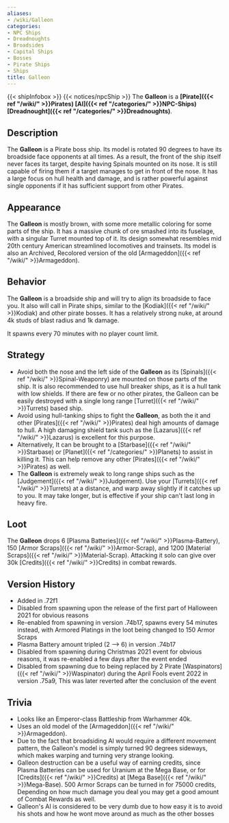 ```yaml
---
aliases:
- /wiki/Galleon
categories:
- NPC Ships
- Dreadnoughts
- Broadsides
- Capital Ships
- Bosses
- Pirate Ships
- Ships
title: Galleon
---
```


{{< shipInfobox >}} {{< notices/npcShip >}} The **Galleon** is a **[Pirate]({{< ref "/wiki/" >}}Pirates) [AI]({{< ref "/categories/" >}}NPC-Ships) [Dreadnought]({{< ref "/categories/" >}}Dreadnoughts)**. 

## Description

The **Galleon** is a Pirate boss ship. Its model is rotated 90 degrees to have its broadside face opponents at all times. As a result, the front of the ship itself never faces its target, despite having Spinals mounted on its nose. It is still capable of firing them if a target manages to get in front of the nose. It has a large focus on hull health and damage, and is rather powerful against single opponents if it has sufficient support from other Pirates.

## Appearance

The **Galleon** is mostly brown, with some more metallic coloring for some parts of the ship. It has a massive chunk of ore smashed into its fuselage, with a singular Turret mounted top of it. Its design somewhat resembles mid 20th century American streamlined locomotives and trainsets. Its model is also an Archived, Recolored version of the old [Armageddon]({{< ref "/wiki/" >}}Armageddon).

## Behavior

The **Galleon** is a broadside ship and will try to align its broadside to face you. It also will call in Pirate ships, similar to the [Kodiak]({{< ref "/wiki/" >}}Kodiak) and other pirate bosses. It has a relatively strong nuke, at around 4k studs of blast radius and 1k damage.

It spawns every 70 minutes with no player count limit.

## Strategy

- Avoid both the nose and the left side of the **Galleon** as its [Spinals]({{< ref "/wiki/" >}}Spinal-Weaponry) are mounted on those parts of the ship. It is also recommended to use hull breaker ships, as it is a hull tank with low shields. If there are few or no other pirates, the Galleon can be easily destroyed with a single long range [Turret]({{< ref "/wiki/" >}}Turrets) based ship.
- Avoid using hull-tanking ships to fight the **Galleon**, as both the it and other [Pirates]({{< ref "/wiki/" >}}Pirates) deal high amounts of damage to hull. A high damaging shield tank such as the [Lazarus]({{< ref "/wiki/" >}}Lazarus) is excellent for this purpose.
- Alternatively, It can be brought to a [Starbase]({{< ref "/wiki/" >}}Starbase) or [Planet]({{< ref "/categories/" >}}Planets) to assist in killing it. This can help remove any other [Pirates]({{< ref "/wiki/" >}}Pirates) as well.
- The **Galleon** is extremely weak to long range ships such as the [Judgement]({{< ref "/wiki/" >}}Judgement). Use your [Turrets]({{< ref "/wiki/" >}}Turrets) at a distance, and warp away slightly if it catches up to you. It may take longer, but is effective if your ship can't last long in heavy fire.

## Loot

The **Galleon** drops 6 [Plasma Batteries]({{< ref "/wiki/" >}}Plasma-Battery), 150 [Armor Scraps]({{< ref "/wiki/" >}}Armor-Scrap), and 1200 [Material Scraps]({{< ref "/wiki/" >}}Material-Scrap). Attacking it solo can give over 30k [Credits]({{< ref "/wiki/" >}}Credits) in combat rewards.

## Version History 

- Added in .72f1
- Disabled from spawning upon the release of the first part of Halloween 2021 for obvious reasons
- Re-enabled from spawning in version .74b17, spawns every 54 minutes instead, with Armored Platings in the loot being changed to 150 Armor Scraps
- Plasma Battery amount tripled (2 --> 6) in version .74b17
- Disabled from spawning during Christmas 2021 event for obvious reasons, it was re-enabled a few days after the event ended
- Disabled from spawning due to being replaced by 2 Pirate [Waspinators]({{< ref "/wiki/" >}}Waspinator) during the April Fools event 2022 in version .75a9, This was later reverted after the conclusion of the event

## Trivia

- Looks like an Emperor-class Battleship from Warhammer 40k.
- Uses an old model of the [Armageddon]({{< ref "/wiki/" >}}Armageddon).
- Due to the fact that broadsiding AI would require a different movement pattern, the Galleon's model is simply turned 90 degrees sideways, which makes warping and turning very strange looking.
- Galleon destruction can be a useful way of earning credits, since Plasma Batteries can be used for Uranium at the Mega Base, or for [Credits]({{< ref "/wiki/" >}}Credits) at [Mega Base]({{< ref "/wiki/" >}}Mega-Base). 500 Armor Scraps can be turned in for 75000 credits, Depending on how much damage you deal you may get a good amount of Combat Rewards as well.
- Galleon's AI is considered to be very dumb due to how easy it is to avoid his shots and how he wont move around as much as the other bosses